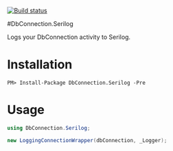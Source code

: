 [![Build status](https://ci.appveyor.com/api/projects/status/3u0ch6pkmcxffk96/branch/master?svg=true)](https://ci.appveyor.com/project/joelweiss/dbconnection-serilog/branch/master)

#DbConnection.Serilog

Logs your DbConnection activity to Serilog.

# Installation
```
PM> Install-Package DbConnection.Serilog -Pre 
```

# Usage
```csharp
using DbConnection.Serilog;

new LoggingConnectionWrapper(dbConnection, _Logger);
```